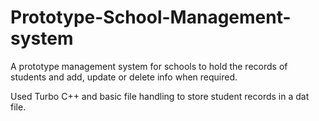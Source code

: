 # Prototype-School-Management-system
A prototype management system for schools to hold the records of students and add, update or delete info when required.


Used Turbo C++ and basic file handling to store student records in a dat file.
